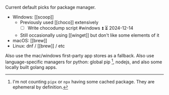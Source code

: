 Current default picks for package manager.
- Windows: [[scoop]]
    - Previously used [[choco]] extensively
        - [ ] Write chocodump script #windows ⏫ ⏳ 2024-12-14
    - Still occasionally using [[winget]] but don't like some elements of it
- macOS: [[brew]]
- Linux: dnf / [[brew]] / etc

Also use the mac/windows first-party app stores as a fallback.
Also use language-specific managers for python: global pip [^1], nodejs, and also some locally built golang apps.


[^1]: I'm not counting `pipx` or `npx` having some cached package. They are ephemeral by definition.
